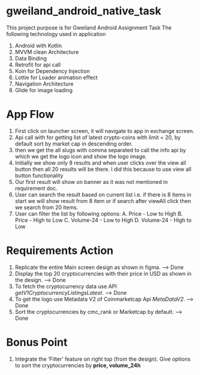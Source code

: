 # gweiland_android_native_task

This project purpose is for Gweiland Android Assignment Task
The following technology used in application
1. Android with Kotlin
2. MVVM clean Architecture
3. Data Binding
4. Retrofit for api call
5. Koin for Dependency Injection
6. Lottie for Loader animation effect
7. Navigation Architecture
8. Glide for image loading


# App Flow
1. First click on launcher screen, it will navigate to app in exchange screen.
2. Api call with for getting list of latest crypto-coins with limit = 20, by default sort by market cap in descending order.
3. then we get the all slugs with comma separated to call the info api by which we get the logo icon and show the logo image.
4. Initially we show only 8 results and when user clicks over the view all button then all 20 results will be there. I did this because to use view all button functionality
5. Our first result will show on banner as it was not mentioned in requirement doc.
6. User can search the result based on current list i.e. if there is 8 items in start we will show result from 8 item or if search after viewAll click then we search from 20 items.
7. User can filter the list by following options:
    A. Price - Low to High
    B. Price - High to Low
    C. Volume-24 - Low to High
    D. Volume-24 - High to Low

# Requirements Action
1. Replicate the entire Main screen design as shown in figma. --> Done 
2. Display the top 20 cryptocurrencies with their price in USD as shown in the design. --> Done
3. To fetch the cryptocurrency data use API _getV1CryptocurrencyListingsLatest_. --> Done
4. To get the logo use Metadata V2 of Coinmarketcap Api _MetaDataV2_. --> Done
5. Sort the cryptocurrencies by cmc_rank or Marketcap by default. --> Done
   
# Bonus Point
1. Integrate the ‘Filter’ feature on right top (from the design). Give options to sort the cryptocurrencies by **price, volume_24h**


